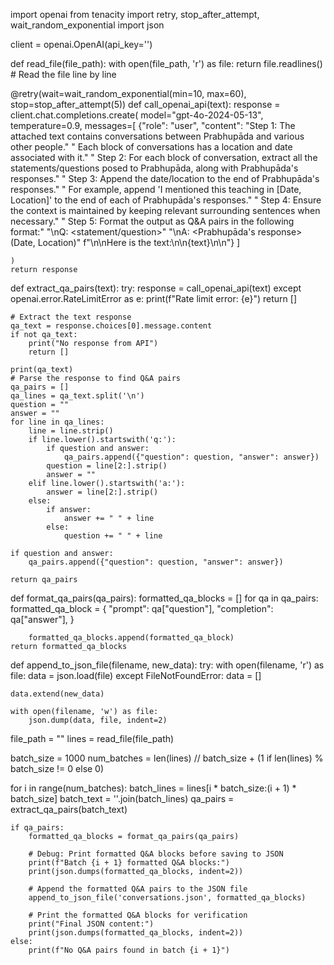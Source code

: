 import openai
from tenacity import retry, stop_after_attempt, wait_random_exponential
import json

client = openai.OpenAI(api_key='<api-key>')


def read_file(file_path):
    with open(file_path, 'r') as file:
        return file.readlines()  # Read the file line by line


@retry(wait=wait_random_exponential(min=10, max=60), stop=stop_after_attempt(5))
def call_openai_api(text):
    response = client.chat.completions.create(
        model="gpt-4o-2024-05-13",
        temperature=0.9,
        messages=[
            {"role": "user", "content":
                "Step 1: The attached text contains conversations between Prabhupāda and various other people."
                " Each block of conversations has a location and date associated with it."
                " Step 2: For each block of conversation, extract all the statements/questions posed to Prabhupāda, along with Prabhupāda's responses."
                " Step 3: Append the date/location to the end of Prabhupāda's responses."
                " For example, append 'I mentioned this teaching in [Date, Location]' to the end of each of Prabhupāda's responses."
                " Step 4: Ensure the context is maintained by keeping relevant surrounding sentences when necessary."
                " Step 5: Format the output as Q&A pairs in the following format:"
                "\nQ: <statement/question>"
                "\nA: <Prabhupāda's response> (Date, Location)"
                f"\n\nHere is the text:\n\n{text}\n\n"}
        ]

    )
    return response


def extract_qa_pairs(text):
    try:
        response = call_openai_api(text)
    except openai.error.RateLimitError as e:
        print(f"Rate limit error: {e}")
        return []

    # Extract the text response
    qa_text = response.choices[0].message.content
    if not qa_text:
        print("No response from API")
        return []

    print(qa_text)
    # Parse the response to find Q&A pairs
    qa_pairs = []
    qa_lines = qa_text.split('\n')
    question = ""
    answer = ""
    for line in qa_lines:
        line = line.strip()
        if line.lower().startswith('q:'):
            if question and answer:
                qa_pairs.append({"question": question, "answer": answer})
            question = line[2:].strip()
            answer = ""
        elif line.lower().startswith('a:'):
            answer = line[2:].strip()
        else:
            if answer:
                answer += " " + line
            else:
                question += " " + line

    if question and answer:
        qa_pairs.append({"question": question, "answer": answer})

    return qa_pairs


def format_qa_pairs(qa_pairs):
    formatted_qa_blocks = []
    for qa in qa_pairs:
        formatted_qa_block = {
            "prompt": qa["question"], "completion": qa["answer"],
        }

        formatted_qa_blocks.append(formatted_qa_block)
    return formatted_qa_blocks


def append_to_json_file(filename, new_data):
    try:
        with open(filename, 'r') as file:
            data = json.load(file)
    except FileNotFoundError:
        data = []

    data.extend(new_data)

    with open(filename, 'w') as file:
        json.dump(data, file, indent=2)


file_path = "<file-path>"
lines = read_file(file_path)

batch_size = 1000
num_batches = len(lines) // batch_size + (1 if len(lines) % batch_size != 0 else 0)

for i in range(num_batches):
    batch_lines = lines[i * batch_size:(i + 1) * batch_size]
    batch_text = ''.join(batch_lines)
    qa_pairs = extract_qa_pairs(batch_text)

    if qa_pairs:
        formatted_qa_blocks = format_qa_pairs(qa_pairs)

        # Debug: Print formatted Q&A blocks before saving to JSON
        print(f"Batch {i + 1} formatted Q&A blocks:")
        print(json.dumps(formatted_qa_blocks, indent=2))

        # Append the formatted Q&A pairs to the JSON file
        append_to_json_file('conversations.json', formatted_qa_blocks)

        # Print the formatted Q&A blocks for verification
        print("Final JSON content:")
        print(json.dumps(formatted_qa_blocks, indent=2))
    else:
        print(f"No Q&A pairs found in batch {i + 1}")

